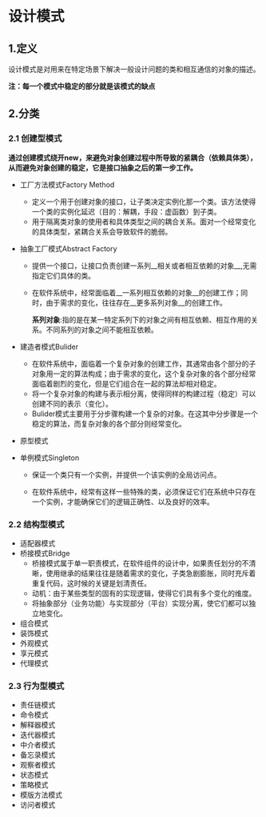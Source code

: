# 设计模式

## 1.定义

设计模式是对用来在特定场景下解决一般设计问题的类和相互通信的对象的描述。

__注：每一个模式中稳定的部分就是该模式的缺点__

## 2.分类

### 2.1 创建型模式

__通过创建模式绕开new，来避免对象创建过程中所导致的紧耦合（依赖具体类），从而避免对象创建的稳定，它是接口抽象之后的第一步工作。__

- 工厂方法模式Factory Method
  - 定义一个用于创建对象的接口，让子类决定实例化那一个类。该方法使得一个类的实例化延迟（目的：解耦，手段：虚函数）到子类。
  - 用于隔离类对象的使用者和具体类型之间的耦合关系。面对一个经常变化的具体类型，紧耦合关系会导致软件的脆弱。
  
- 抽象工厂模式Abstract Factory

  - 提供一个接口，让接口负责创建一系列__相关或者相互依赖的对象__,无需指定它们具体的类。

  - 在软件系统中，经常面临着__一系列相互依赖的对象__的创建工作；同时，由于需求的变化，往往存在__更多系列对象__的创建工作。

    __系列对象__:指的是在某一特定系列下的对象之间有相互依赖、相互作用的关系。不同系列的对象之间不能相互依赖。

- 建造者模式Bulider

  - 在软件系统中，面临着一个复杂对象的创建工作，其通常由各个部分的子对象用一定的算法构成；由于需求的变化，这个复杂对象的各个部分经常面临着剧烈的变化，但是它们组合在一起的算法却相对稳定。
  - 将一个复杂对象的构建与表示相分离，使得同样的构建过程（稳定）可以创建不同的表示（变化）。
  - Bulider模式主要用于分步骤构建一个复杂的对象。在这其中分步骤是一个稳定的算法，而复杂对象的各个部分则经常变化。

- 原型模式

- 单例模式Singleton

  - 保证一个类只有一个实例，并提供一个该实例的全局访问点。

  - 在软件系统中，经常有这样一些特殊的类，必须保证它们在系统中只存在一个实例，才能确保它们的逻辑正确性、以及良好的效率。

### 2.2 结构型模式

- 适配器模式
- 桥接模式Bridge
  - 桥接模式属于单一职责模式，在软件组件的设计中，如果责任划分的不清晰，使用继承的结果往往是随着需求的变化，子类急剧膨胀，同时充斥着重复代码，这时候的关键是划清责任。
  - 动机：由于某些类型的固有的实现逻辑，使得它们具有多个变化的维度。
  - 将抽象部分（业务功能）与实现部分（平台）实现分离，使它们都可以独立地变化。
- 组合模式
- 装饰模式
- 外观模式
- 享元模式
- 代理模式

### 2.3 行为型模式

- 责任链模式
- 命令模式
- 解释器模式
- 迭代器模式
- 中介者模式
- 备忘录模式
- 观察者模式
- 状态模式
- 策略模式
- 模版方法模式
- 访问者模式